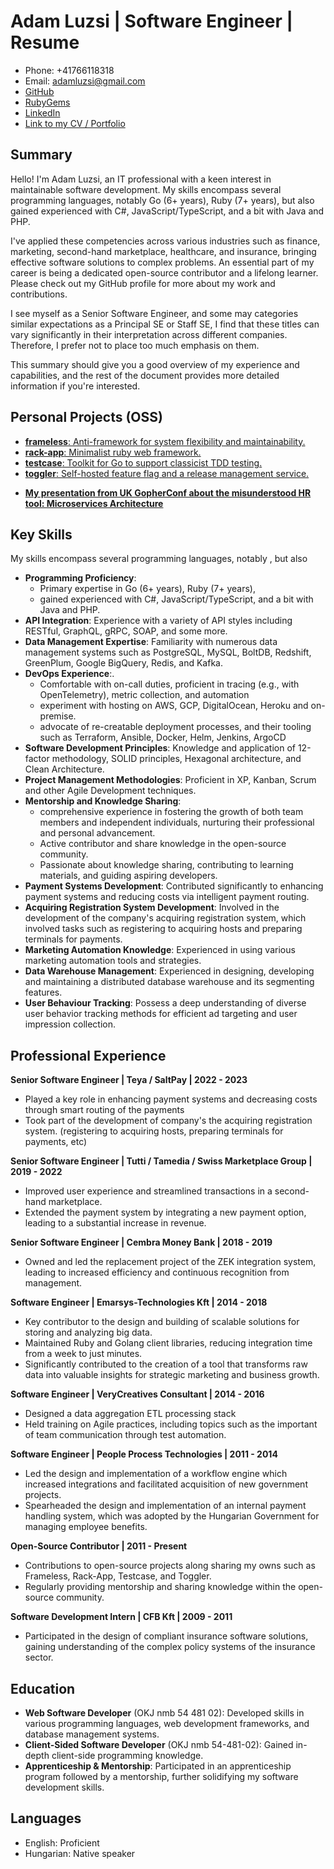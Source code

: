 [:gopherconuk2022:]: https://www.youtube.com/watch?v=n9F2j1cAYcc

# Adam Luzsi | Software Engineer | Resume

- Phone: +41766118318
- Email: adamluzsi@gmail.com
- [GitHub](https://github.com/adamluzsi/)
- [RubyGems](https://rubygems.org/profiles/adamluzsi)
- [LinkedIn](https://www.linkedin.com/in/adam-luzsi-6233068b/)
- [Link to my CV / Portfolio](https://github.com/adamluzsi/adamluzsi/blob/main/CV.md)

## Summary

Hello! I'm Adam Luzsi, an IT professional with a keen interest in maintainable software development.
My skills encompass several programming languages, notably Go (6+ years), Ruby (7+ years),
but also gained experienced with C#, JavaScript/TypeScript, and a bit with Java and PHP.

I've applied these competencies across various industries such as
finance, marketing, second-hand marketplace, healthcare, and insurance, bringing effective software
solutions to complex problems.
An essential part of my career is being a dedicated open-source contributor and a lifelong learner.
Please check out my GitHub profile for more about my work and contributions.

I see myself as a Senior Software Engineer,
and some may categories similar expectations as a Principal SE or Staff SE,
I find that these titles can vary significantly in their interpretation across different companies.
Therefore, I prefer not to place too much emphasis on them.

This summary should give you a good overview of my experience and capabilities,
and the rest of the document provides more detailed information if you're interested.

## Personal Projects (OSS)

* [**frameless**: Anti-framework for system flexibility and maintainability.](https://github.com/adamluzsi/frameless)
* [**rack-app**: Minimalist ruby web framework.](https://github.com/rack-app/rack-app)
* [**testcase**: Toolkit for Go to support classicist TDD testing.](https://github.com/rack-app/rack-app)
* [**toggler**: Self-hosted feature flag and a release management service.](https://github.com/toggler-io/toggler)

- [**My presentation from UK GopherConf about the misunderstood HR tool: Microservices Architecture**][:gopherconuk2022:]

## Key Skills

My skills encompass several programming languages, notably ,
but also

* **Programming Proficiency**:
    * Primary expertise in Go (6+ years), Ruby (7+ years),
    * gained experienced with C#, JavaScript/TypeScript, and a bit with Java and PHP.
* **API Integration**: Experience with a variety of API styles including RESTful, GraphQL, gRPC, SOAP, and some more.
* **Data Management Expertise**: Familiarity with numerous data management systems such as PostgreSQL, MySQL, BoltDB,
  Redshift, GreenPlum, Google BigQuery, Redis, and Kafka.
* **DevOps Experience**:.
    * Comfortable with on-call duties, proficient in tracing (e.g., with OpenTelemetry), metric collection, and
      automation
    * experiment with hosting on AWS, GCP, DigitalOcean, Heroku and on-premise.
    * advocate of re-creatable deployment processes, and their tooling such as Terraform, Ansible, Docker, Helm,
      Jenkins, ArgoCD
* **Software Development Principles**: Knowledge and application of 12-factor methodology, SOLID principles, Hexagonal
  architecture, and Clean Architecture.
* **Project Management Methodologies**: Proficient in XP, Kanban, Scrum and other Agile Development techniques.
* **Mentorship and Knowledge Sharing**:
    * comprehensive experience in fostering the growth of both team members
      and independent individuals, nurturing their professional and personal advancement.
    * Active contributor and share knowledge in the open-source community.
    * Passionate about knowledge sharing, contributing to learning materials, and guiding aspiring developers.
* **Payment Systems Development**: Contributed significantly to enhancing payment systems and reducing costs via
  intelligent payment routing.
* **Acquiring Registration System Development**: Involved in the development of the company's acquiring registration
  system, which involved tasks such as registering to acquiring hosts and preparing terminals for payments.
* **Marketing Automation Knowledge**: Experienced in using various marketing automation tools and strategies.
* **Data Warehouse Management**: Experienced in designing, developing and maintaining a distributed database warehouse
  and its segmenting features.
* **User Behaviour Tracking**: Possess a deep understanding of diverse user behavior tracking methods for efficient ad
  targeting and user impression collection.

## Professional Experience

**Senior Software Engineer | Teya / SaltPay | 2022 - 2023**

- Played a key role in enhancing payment systems and decreasing costs through smart routing of the payments
- Took part of the development of company's the acquiring registration system.
  (registering to acquiring hosts, preparing terminals for payments, etc)

**Senior Software Engineer | Tutti / Tamedia / Swiss Marketplace Group | 2019 - 2022**

- Improved user experience and streamlined transactions in a second-hand marketplace.
- Extended the payment system by integrating a new payment option, leading to a substantial increase in revenue.

**Senior Software Engineer | Cembra Money Bank | 2018 - 2019**

- Owned and led the replacement project of the ZEK integration system, leading to increased efficiency and continuous
  recognition from management.

**Software Engineer | Emarsys-Technologies Kft | 2014 - 2018**

- Key contributor to the design and building of scalable solutions for storing and analyzing big data.
- Maintained Ruby and Golang client libraries, reducing integration time from a week to just minutes.
- Significantly contributed to the creation of a tool that transforms raw data
  into valuable insights for strategic marketing and business growth.

**Software Engineer | VeryCreatives Consultant | 2014 - 2016**

- Designed a data aggregation ETL processing stack
- Held training on Agile practices,
  including topics such as the important of team communication through test automation.

**Software Engineer | People Process Technologies | 2011 - 2014**

- Led the design and implementation of a workflow engine which increased integrations and facilitated acquisition of new
  government projects.
- Spearheaded the design and implementation of an internal payment handling system, which was adopted by the Hungarian
  Government for managing employee benefits.

**Open-Source Contributor | 2011 - Present**

- Contributions to open-source projects along sharing my owns such as Frameless, Rack-App, Testcase, and Toggler.
- Regularly providing mentorship and sharing knowledge within the open-source community.

**Software Development Intern | CFB Kft | 2009 - 2011**

- Participated in the design of compliant insurance software solutions, gaining understanding of the complex policy
  systems of the insurance sector.

## Education

* **Web Software Developer** (OKJ nmb 54 481 02): Developed skills in various programming languages, web development
  frameworks, and database management systems.
* **Client-Sided Software Developer** (OKJ nmb 54-481-02): Gained in-depth client-side programming knowledge.
* **Apprenticeship & Mentorship**: Participated in an apprenticeship program followed by a mentorship, further
  solidifying my software development skills.

## Languages

* English: Proficient
* Hungarian: Native speaker
